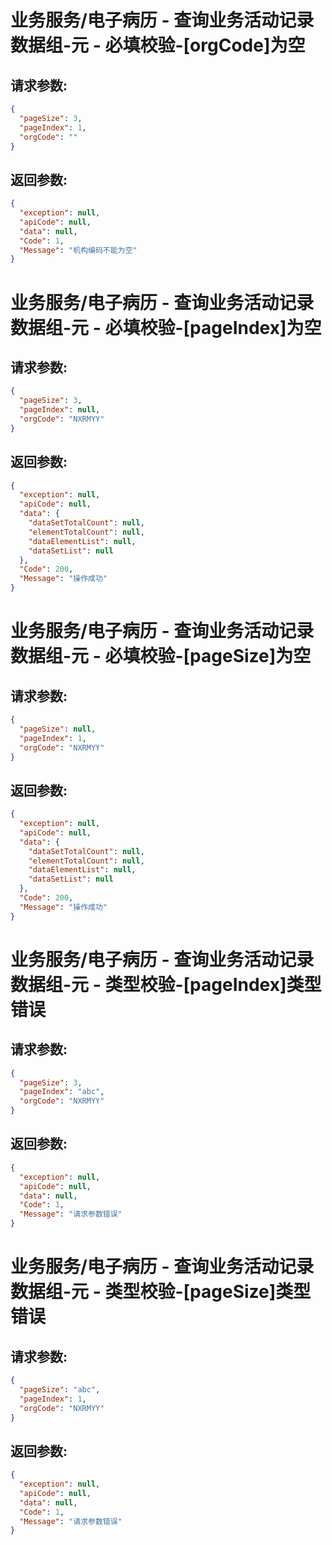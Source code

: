 
# 业务服务/电子病历 - 查询业务活动记录数据组-元 - 必填校验-[orgCode]为空
## 请求参数:
``` json
{
  "pageSize": 3,
  "pageIndex": 1,
  "orgCode": ""
}
```
## 返回参数:
``` json
{
  "exception": null,
  "apiCode": null,
  "data": null,
  "Code": 1,
  "Message": "机构编码不能为空"
}
```
# 业务服务/电子病历 - 查询业务活动记录数据组-元 - 必填校验-[pageIndex]为空
## 请求参数:
``` json
{
  "pageSize": 3,
  "pageIndex": null,
  "orgCode": "NXRMYY"
}
```
## 返回参数:
``` json
{
  "exception": null,
  "apiCode": null,
  "data": {
    "dataSetTotalCount": null,
    "elementTotalCount": null,
    "dataElementList": null,
    "dataSetList": null
  },
  "Code": 200,
  "Message": "操作成功"
}
```
# 业务服务/电子病历 - 查询业务活动记录数据组-元 - 必填校验-[pageSize]为空
## 请求参数:
``` json
{
  "pageSize": null,
  "pageIndex": 1,
  "orgCode": "NXRMYY"
}
```
## 返回参数:
``` json
{
  "exception": null,
  "apiCode": null,
  "data": {
    "dataSetTotalCount": null,
    "elementTotalCount": null,
    "dataElementList": null,
    "dataSetList": null
  },
  "Code": 200,
  "Message": "操作成功"
}
```
# 业务服务/电子病历 - 查询业务活动记录数据组-元 - 类型校验-[pageIndex]类型错误
## 请求参数:
``` json
{
  "pageSize": 3,
  "pageIndex": "abc",
  "orgCode": "NXRMYY"
}
```
## 返回参数:
``` json
{
  "exception": null,
  "apiCode": null,
  "data": null,
  "Code": 1,
  "Message": "请求参数错误"
}
```
# 业务服务/电子病历 - 查询业务活动记录数据组-元 - 类型校验-[pageSize]类型错误
## 请求参数:
``` json
{
  "pageSize": "abc",
  "pageIndex": 1,
  "orgCode": "NXRMYY"
}
```
## 返回参数:
``` json
{
  "exception": null,
  "apiCode": null,
  "data": null,
  "Code": 1,
  "Message": "请求参数错误"
}
```